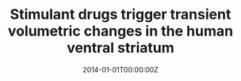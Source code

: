 ---
title: "Stimulant drugs trigger transient volumetric changes in the human ventral striatum"
authors:
- Elseline Hoekzema
- Susana Carmona
- Josep Antoni Ramos-Quiroga
- Clara Canals
- Ana Moreno
- Vanesa Richarte
- Marisol Picado
- Rosa Bosch
- Lurdes Duñó
- Juan Carlos Soliva
- Mariana Rovira
- Antonio Bulbena
- Adolf Tobeña
- Miguel Casas
- Óscar Vilarroya
date: "2014-01-01T00:00:00Z"
doi: ""
publishDate: "2014-01-01T00:00:00Z"
publication_types: ["2"]
publication: "In *Brain structure & function*"
tags:
- Otros
featured: false
links:
- name: Enlace al artículo
  url: https://link.springer.com/article/10.1007/s00429-012-0481-7
---